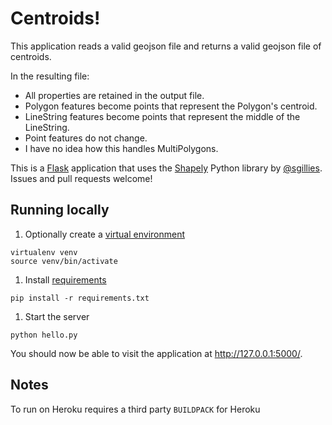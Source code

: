Centroids!
==========

This application reads a valid geojson file and returns a valid geojson file of centroids.

In the resulting file:

* All properties are retained in the output file.
* Polygon features become points that represent the Polygon's centroid.
* LineString features become points that represent the middle of the LineString.
* Point features do not change.
* I have no idea how this handles MultiPolygons.

This is a [Flask](http://flask.pocoo.org/) application that uses the [Shapely](https://github.com/Toblerity/Shapely) Python library by [@sgillies](http://github.com/sgillies). Issues and pull requests welcome!

## Running locally

1. Optionally create a [virtual environment](http://docs.python-guide.org/en/latest/dev/virtualenvs/)

```
virtualenv venv
source venv/bin/activate
```

1. Install [requirements](https://devcenter.heroku.com/articles/python-pip)

```
pip install -r requirements.txt
```

1. Start the server

```
python hello.py
```

You should now be able to visit the application at http://127.0.0.1:5000/.

## Notes

To run on Heroku requires a third party `BUILDPACK` for Heroku
